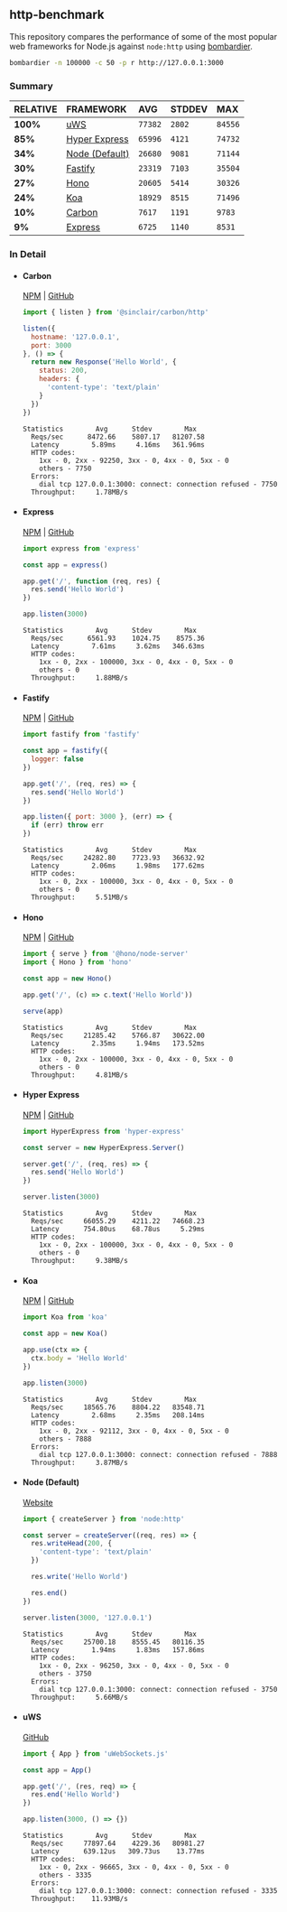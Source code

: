 ## http-benchmark

This repository compares the performance of some of the most popular web frameworks for Node.js against `node:http` using [bombardier](https://github.com/codesenberg/bombardier).

```bash
bombardier -n 100000 -c 50 -p r http://127.0.0.1:3000
```

### Summary

| RELATIVE | FRAMEWORK | AVG | STDDEV | MAX |
| :--- | :--- | :--- | :--- | :--- |
| **100%** | [uWS](#uws) | `77382` | `2802` | `84556` |
| **85%** | [Hyper Express](#hyper-express) | `65996` | `4121` | `74732` |
| **34%** | [Node (Default)](#node-default) | `26680` | `9081` | `71144` |
| **30%** | [Fastify](#fastify) | `23319` | `7103` | `35504` |
| **27%** | [Hono](#hono) | `20605` | `5414` | `30326` |
| **24%** | [Koa](#koa) | `18929` | `8515` | `71496` |
| **10%** | [Carbon](#carbon) | `7617` | `1191` | `9783` |
| **9%** | [Express](#express) | `6725` | `1140` | `8531` |


### In Detail

- #### Carbon
  [NPM](https://npmjs.com/@sinclair/carbon) | [GitHub](https://github.com/sinclairzx81/carbon)
  ```js
  import { listen } from '@sinclair/carbon/http'

  listen({
    hostname: '127.0.0.1',
    port: 3000
  }, () => {
    return new Response('Hello World', {
      status: 200,
      headers: {
        'content-type': 'text/plain'
      }
    })
  })
  ```

  ```
  Statistics        Avg      Stdev        Max
    Reqs/sec      8472.66    5807.17   81207.58
    Latency        5.89ms     4.16ms   361.96ms
    HTTP codes:
      1xx - 0, 2xx - 92250, 3xx - 0, 4xx - 0, 5xx - 0
      others - 7750
    Errors:
      dial tcp 127.0.0.1:3000: connect: connection refused - 7750
    Throughput:     1.78MB/s
  ```

- #### Express
  [NPM](https://npmjs.com/express) | [GitHub](https://github.com/expressjs/express)
  ```js
  import express from 'express'

  const app = express()

  app.get('/', function (req, res) {
    res.send('Hello World')
  })

  app.listen(3000)
  ```

  ```
  Statistics        Avg      Stdev        Max
    Reqs/sec      6561.93    1024.75    8575.36
    Latency        7.61ms     3.62ms   346.63ms
    HTTP codes:
      1xx - 0, 2xx - 100000, 3xx - 0, 4xx - 0, 5xx - 0
      others - 0
    Throughput:     1.88MB/s
  ```

- #### Fastify
  [NPM](https://npmjs.com/fastify) | [GitHub](https://github.com/fastify/fastify)
  ```js
  import fastify from 'fastify'

  const app = fastify({
    logger: false
  })

  app.get('/', (req, res) => {
    res.send('Hello World')
  })

  app.listen({ port: 3000 }, (err) => {
    if (err) throw err
  })
  ```

  ```
  Statistics        Avg      Stdev        Max
    Reqs/sec     24282.80    7723.93   36632.92
    Latency        2.06ms     1.98ms   177.62ms
    HTTP codes:
      1xx - 0, 2xx - 100000, 3xx - 0, 4xx - 0, 5xx - 0
      others - 0
    Throughput:     5.51MB/s
  ```

- #### Hono
  [NPM](https://npmjs.com/hono) | [GitHub](https://github.com/honojs/hono)
  ```js
  import { serve } from '@hono/node-server'
  import { Hono } from 'hono'

  const app = new Hono()

  app.get('/', (c) => c.text('Hello World'))

  serve(app)
  ```

  ```
  Statistics        Avg      Stdev        Max
    Reqs/sec     21285.42    5766.87   30622.00
    Latency        2.35ms     1.94ms   173.52ms
    HTTP codes:
      1xx - 0, 2xx - 100000, 3xx - 0, 4xx - 0, 5xx - 0
      others - 0
    Throughput:     4.81MB/s
  ```

- #### Hyper Express
  [NPM](https://npmjs.com/hyper-express) | [GitHub](https://github.com/kartikk221/hyper-express)
  ```js
  import HyperExpress from 'hyper-express'

  const server = new HyperExpress.Server()

  server.get('/', (req, res) => {
    res.send('Hello World')
  })

  server.listen(3000)
  ```

  ```
  Statistics        Avg      Stdev        Max
    Reqs/sec     66055.29    4211.22   74668.23
    Latency      754.80us    68.78us     5.29ms
    HTTP codes:
      1xx - 0, 2xx - 100000, 3xx - 0, 4xx - 0, 5xx - 0
      others - 0
    Throughput:     9.38MB/s
  ```

- #### Koa
  [NPM](https://npmjs.com/koa) | [GitHub](https://github.com/koajs/koa)
  ```js
  import Koa from 'koa'

  const app = new Koa()

  app.use(ctx => {
    ctx.body = 'Hello World'
  })

  app.listen(3000)
  ```

  ```
  Statistics        Avg      Stdev        Max
    Reqs/sec     18565.76    8804.22   83548.71
    Latency        2.68ms     2.35ms   208.14ms
    HTTP codes:
      1xx - 0, 2xx - 92112, 3xx - 0, 4xx - 0, 5xx - 0
      others - 7888
    Errors:
      dial tcp 127.0.0.1:3000: connect: connection refused - 7888
    Throughput:     3.87MB/s
  ```

- #### Node (Default)
  [Website](https://nodejs.org/api/http.html)
  ```js
  import { createServer } from 'node:http'

  const server = createServer((req, res) => {
    res.writeHead(200, {
      'content-type': 'text/plain'
    })

    res.write('Hello World')

    res.end()
  })

  server.listen(3000, '127.0.0.1')
  ```

  ```
  Statistics        Avg      Stdev        Max
    Reqs/sec     25700.18    8555.45   80116.35
    Latency        1.94ms     1.83ms   157.86ms
    HTTP codes:
      1xx - 0, 2xx - 96250, 3xx - 0, 4xx - 0, 5xx - 0
      others - 3750
    Errors:
      dial tcp 127.0.0.1:3000: connect: connection refused - 3750
    Throughput:     5.66MB/s
  ```

- #### uWS
  [GitHub](https://github.com/uNetworking/uWebSockets.js)
  ```js
  import { App } from 'uWebSockets.js'

  const app = App()

  app.get('/', (res, req) => {
    res.end('Hello World')
  })

  app.listen(3000, () => {})
  ```

  ```
  Statistics        Avg      Stdev        Max
    Reqs/sec     77897.64    4229.36   80981.27
    Latency      639.12us   309.73us    13.77ms
    HTTP codes:
      1xx - 0, 2xx - 96665, 3xx - 0, 4xx - 0, 5xx - 0
      others - 3335
    Errors:
      dial tcp 127.0.0.1:3000: connect: connection refused - 3335
    Throughput:    11.93MB/s
  ```


